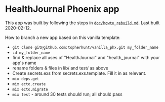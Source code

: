 # HealthJournal Phoenix app

This app was built by following the steps in [`doc/howto_rebuild.md`](https://github.com/topherhunt/vanilla_phx/blob/master/docs/howto_rebuild.md). Last built 2020-02-12.

How to branch a new app based on this vanilla template:

  * `git clone git@github.com:topherhunt/vanilla_phx.git my_folder_name`
  * `cd my_folder_name`
  * find & replace all uses of "HealthJournal" and "health_journal" with your app's name
  * rename folders & files in lib/ and test/ as above
  * Create secrets.exs from secrets.exs.template. Fill it in as relevant.
  * `mix deps.get`
  * `mix ecto.create`
  * `mix ecto.migrate`
  * `mix test` - around 30 tests should run; all should pass
